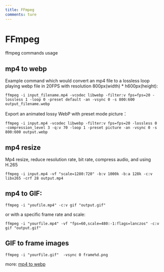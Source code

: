 ```yaml
---
title: FFmpeg
comments: ture
---
```


# FFmpeg
ffmpeg commands usage

## mp4 to webp

Example command which would convert an mp4 file to a lossless loop playing webp file in 20FPS with resolution 800px(width) * h600px(height):

```
ffmpeg -i input_filename.mp4 -vcodec libwebp -filter:v fps=fps=20 -lossless 1 -loop 0 -preset default -an -vsync 0 -s 800:600 output_filename.webp
```

Export an animated lossy WebP with preset mode picture：
```
ffmpeg -i input.mp4 -vcodec libwebp -filter:v fps=fps=20 -lossless 0  -compression_level 3 -q:v 70 -loop 1 -preset picture -an -vsync 0 -s 800:600 output.webp
```

## mp4 resize

Mp4 resize, reduce resolution rate, bit rate, compress audio, and using H.265

```
ffmpeg -i input.mp4 -vf "scale=1280:720" -b:v 1000k -b:a 128k -c:v libx265 -crf 28 output.mp4
```

## mp4 to GIF:

```
ffmpeg -i "youfile.mp4" -c:v gif "output.gif"
```
or with a specific frame rate and scale:

```
ffmpeg -i "yourfile.mp4" -vf "fps=60,scale=480:-1:flags=lanczos" -c:v gif "output.gif"
```

## GIF to frame images

```
ffmpeg -i "yourFile.gif"  -vsync 0 frame%d.png 
```


 more:
  [mp4 to webp](https://gist.github.com/witmin/1edf926c2886d5c8d9b264d70baf7379)